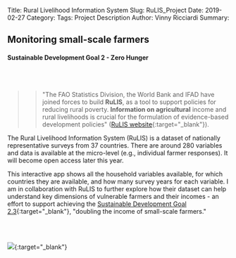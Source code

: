 Title: Rural Livelihood Information System
Slug: RuLIS_Project
Date: 2019-02-27
Category:
Tags: Project Description
Author: Vinny Ricciardi
Summary:
## Monitoring small-scale farmers

#### Sustainable Development Goal 2 - Zero Hunger

<br><br>

> > "The FAO Statistics Division, the World Bank and IFAD have joined forces to build **RuLIS**, as a tool to support policies for reducing rural poverty. **Information on agricultural** income and rural livelihoods is crucial for the formulation of evidence-based development policies" ([RuLIS website](http://www.fao.org/in-action/rural-livelihoods-dataset-rulis){:target="_blank"}).

The Rural Livelihood Information System (RuLIS) is a dataset of nationally representative surveys from 37 countries. There are around 280 variables and data is available at the micro-level (e.g., individual farmer responses). It will become open access later this year. 

This interactive app shows all the household variables available, for which countries they are available, and how many survey years for each variable. I am in collaboration with RuLIS to further explore how their dataset can help understand key dimensions of vulnerable farmers and their incomes - an effort to support achieving the [Sustainable Development Goal 2.3](http://www.fao.org/sustainable-development-goals/indicators){:target="_blank"}, "doubling the income of small-scale farmers."

<br><br>

[![](/images/rulis.png)](https://vinnyricciardi.shinyapps.io/fao_rulis/){:target="_blank"}

<br><br>